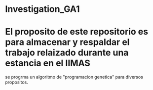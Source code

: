 # Investigation_GA1

# El proposito de este repositorio es para almacenar  y respaldar el trabajo relaizado durante una estancia en el IIMAS
se progrma un algoritmo de "programacion genetica" para diversos propositos. 
